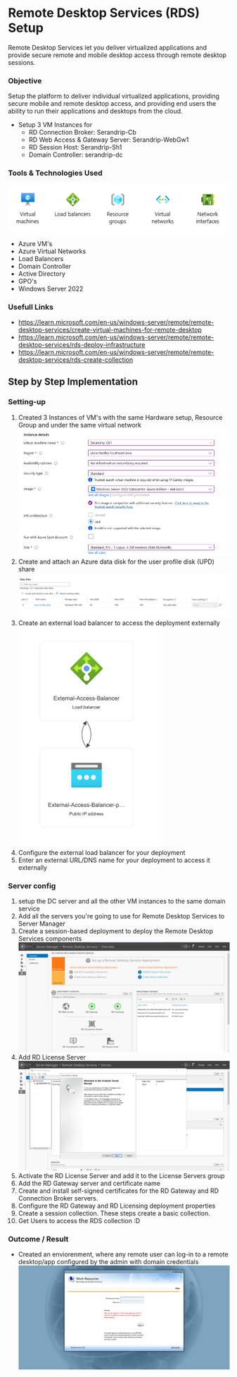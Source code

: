 # Remote Desktop Services (RDS) Setup
Remote Desktop Services let you deliver virtualized applications and provide secure remote and mobile desktop access through remote desktop sessions.

### Objective
Setup the platform to deliver individual virtualized applications, providing secure mobile and remote desktop access, and providing end users the ability to run their applications and desktops from the cloud.

- Setup 3 VM Instances for
  - RD Connection Broker: Serandrip-Cb
  - RD Web Access & Gateway Server: Serandrip-WebGw1
  - RD Session Host: Serandrip-Sh1
  - Domain Controller: serandrip-dc

### Tools & Technologies Used
![alt text](image-2.png)
- Azure VM's
- Azure Virtual Networks
- Load Balancers
- Domain Controller
- Active Directory
- GPO's
- Windows Server 2022

### Usefull Links
- https://learn.microsoft.com/en-us/windows-server/remote/remote-desktop-services/create-virtual-machines-for-remote-desktop
- https://learn.microsoft.com/en-us/windows-server/remote/remote-desktop-services/rds-deploy-infrastructure
- https://learn.microsoft.com/en-us/windows-server/remote/remote-desktop-services/rds-create-collection

## Step by Step Implementation

### Setting-up
1. Created 3 Instances of VM's with the same Hardware setup, Resource Group and under the same virtual network
![alt text](instanceDetails.png)
2. Create and attach an Azure data disk for the user profile disk (UPD) share
![alt text](image.png)
3. Create an external load balancer to access the deployment externally
![alt text](image-1.png)
4. Configure the external load balancer for your deployment
5. Enter an external URL/DNS name for your deployment to access it externally

### Server config
1. setup the DC server and all the other VM instances to the same domain service
2. Add all the servers you're going to use for Remote Desktop Services to Server Manager
3. Create a session-based deployment to deploy the Remote Desktop Services components
![alt text](RDS-interface.png)
4. Add RD License Server
![alt text](RDS-Licensing.png)
5. Activate the RD License Server and add it to the License Servers group
6. Add the RD Gateway server and certificate name
7. Create and install self-signed certificates for the RD Gateway and RD Connection Broker servers.
8. Configure the RD Gateway and RD Licensing deployment properties
9.  Create a session collection. These steps create a basic collection.
10.  Get Users to access the RDS collection :D

### Outcome / Result
- Created an enviorenment, where any remote user can log-in to a remote desktop/app configured by the admin with domain credentials
![alt text](<Screenshot 2025-04-11 222318.png>)